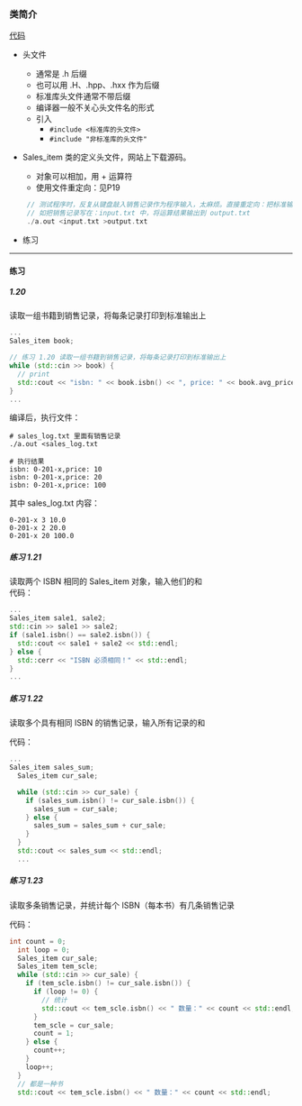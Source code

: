 ### 类简介
[代码](../../chapter_1/section_5/main_5.cpp)
- 头文件
    - 通常是 .h 后缀
    - 也可以用 .H、.hpp、.hxx 作为后缀
    - 标准库头文件通常不带后缀
    - 编译器一般不关心头文件名的形式
    - 引入
        - ``#include <标准库的头文件>``
        - ``#include "非标准库的头文件"``
    
- Sales_item 类的定义头文件，网站上下载源码。
    - 对象可以相加，用 + 运算符
    - 使用文件重定向：见P19 
    ```c++
     // 测试程序时，反复从键盘敲入销售记录作为程序输入，太麻烦。直接重定向：把标准输入和标准输出与文件关联
     // 如把销售记录写在：input.txt 中，将运算结果输出到 output.txt
     ./a.out <input.txt >output.txt
    ```
  
- 练习

---

#### 练习 

##### 1.20 
读取一组书籍到销售记录，将每条记录打印到标准输出上

```c++
...
Sales_item book;

// 练习 1.20 读取一组书籍到销售记录，将每条记录打印到标准输出上
while (std::cin >> book) {
  // print
  std::cout << "isbn: " << book.isbn() << ", price: " << book.avg_price() << std::endl;
}
...
```

编译后，执行文件：
```shell
# sales_log.txt 里面有销售记录
./a.out <sales_log.txt

# 执行结果
isbn: 0-201-x,price: 10
isbn: 0-201-x,price: 20
isbn: 0-201-x,price: 100
```
其中 sales_log.txt 内容：
```text
0-201-x 3 10.0
0-201-x 2 20.0
0-201-x 20 100.0
```

##### 练习 1.21
读取两个 ISBN 相同的 Sales_item 对象，输入他们的和   
代码：
```c++
...
Sales_item sale1, sale2;
std::cin >> sale1 >> sale2;
if (sale1.isbn() == sale2.isbn()) {
  std::cout << sale1 + sale2 << std::endl;
} else {
  std::cerr << "ISBN 必须相同！" << std::endl;
}
...
```

##### 练习 1.22
读取多个具有相同 ISBN 的销售记录，输入所有记录的和

代码：
```c++
...
Sales_item sales_sum;
  Sales_item cur_sale;

  while (std::cin >> cur_sale) {
    if (sales_sum.isbn() != cur_sale.isbn()) {
      sales_sum = cur_sale;
    } else {
      sales_sum = sales_sum + cur_sale;
    }
  }
  std::cout << sales_sum << std::endl;
  ...
```

##### 练习 1.23
读取多条销售记录，并统计每个 ISBN（每本书）有几条销售记录

代码：
```c++
int count = 0;
  int loop = 0;
  Sales_item cur_sale;
  Sales_item tem_scle;
  while (std::cin >> cur_sale) {
    if (tem_scle.isbn() != cur_sale.isbn()) {
      if (loop != 0) {
        // 统计
        std::cout << tem_scle.isbn() << " 数量：" << count << std::endl;
      }
      tem_scle = cur_sale;
      count = 1;
    } else {
      count++;
    }
    loop++;
  }
  // 都是一种书
  std::cout << tem_scle.isbn() << " 数量：" << count << std::endl;
```

